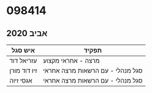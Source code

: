 # 098414

## אביב 2020

| איש סגל | תפקיד |
| ---- | ---- |
| עזריאל דוד | מרצה - אחראי מקצוע |
| זיו דוד מורן | סגל מנהלי - עם הרשאות מרצה אחראי |
| אגסי זיוה | סגל מנהלי - עם הרשאות מרצה אחראי |

